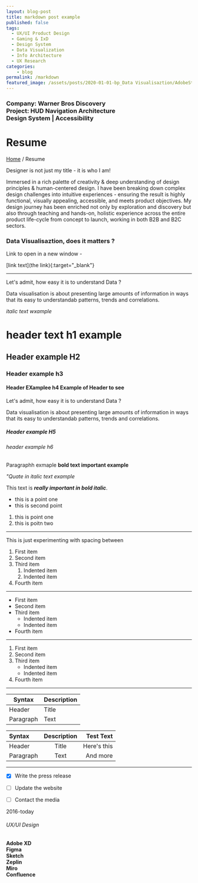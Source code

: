 ```yaml
---
layout: blog-post
title: markdown post example
published: false
tags: 
  - UX/UI Product Design
  - Gaming & IxD
  - Design System
  - Data Visualization
  - Info Architecture
  - UX Research
categories:
    - blog
permalink: /markdown
featured_image: /assets/posts/2020-01-01-bp_Data Visualisaztion/AdobeStock_170802929.jpeg
---
```


<!-- Top bar -->
<div class="top-bar">
    <h3 class="about-header"> Company: Warner Bros Discovery <br> Project: HUD Navigation Architecture <br> Design System | Accessibility</h3>
</div>
<!-- end Top bar -->

<!-- Top bar -->
<div class="top-bar">
    <h1 class="about-header">Resume</h1>
    <p><a href="#">Home</a> / Resume</p>
</div>
<!-- end Top bar -->


   <!-- Bio -->


   <div class="section bio-header card">
        <p class="text-center title"> Designer is not just my title - it is who I am!</p>     <p> Immersed in a rich palette of creativity & deep understanding of design principles & human-centered design.
            I have been breaking down complex design challenges into intuitive experiences - ensuring the result is
            highly functional,
            visually appealing, accessible, and meets product objectives. My design journey has been enriched not only
            by exploration and discovery but also
            through teaching and hands-on, holistic experience across the entire product life-cycle from concept to
            launch, working in both
            B2B and B2C sectors.
        </p>
    </div>

   <!-- /End Bio -->


### Data Visualisaztion, does it matters ?

Link to open in a new window - 

[link text](the link){:target="_blank"}

--------

Let's admit, how easy it is to understand Data ? 

 Data visualisation is about presenting large amounts of information in ways that its easy to understandab patterns, trends and correlations.



*italic text wxample*
# header text h1 example
## Header example H2 

### Header example h3

#### Header EXamplee h4 Example of Header to see 

Let's admit, how easy it is to understand Data ? 

 Data visualisation is about presenting large amounts of information in ways that its easy to understandab patterns, trends and correlations.

##### Header example H5
###### header example h6

Paragraphh exmaple **bold text important example** 

*"Quate in italic text example*

This text is ***really important in bold italic***.

- this is a point one 
- this is second point
1. this is point one
2. this is poitn two 

_________________

This is just experimenting with spacing between
1. First item
2. Second item
3. Third item
    1. Indented item
    2. Indented item
4. Fourth item
---


- First item
- Second item
- Third item
    - Indented item
    - Indented item
- Fourth item
***



1. First item
2. Second item
3. Third item
    - Indented item
    - Indented item
4. Fourth item

____


| Syntax | Description |
| --- | ----------- |
| Header | Title |
| Paragraph | Text |



| Syntax      | Description | Test Text     |
| :---        |    :----:   |          ---: |
| Header      | Title       | Here's this   |
| Paragraph   | Text        | And more      |

*****

- [x] Write the press release
- [ ] Update the website
- [ ] Contact the media


<div class="col-lg-2 col-md-4 text-center">
                <ion-icon src="/assets/img/about/about_tools_ux.svg"></ion-icon>
                <div>
                    <div class="text-wrapper">
                        <p class="mb-0">2016-today</p>
                        <h6 class="text-light">UX/UI Design</h6>
                        <h4>Adobe XD
                            <br>Figma
                            <br>Sketch
                            <br>Zeplin
                            <br>Miro 
                            <br>Confluence 
                        </h4>
                    </div>
                </div>
            </div>
